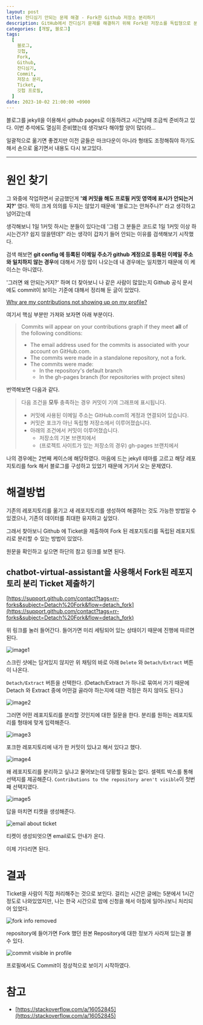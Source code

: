 ```yaml
---
layout: post
title: 잔디심기 안되는 문제 해결 - Fork한 Github 저장소 분리하기
description: GitHub에서 잔디심기 문제를 해결하기 위해 Fork된 저장소를 독립형으로 분리하는 방법을 소개합니다. 커밋이 프로필에 표시되지 않는 이유는 커밋이 포크된 저장소에서 이루어졌기 때문이며, 이를 해결하기 위해 GitHub에 티켓을 제출하여 저장소를 분리하는 절차를 설명합니다. 티켓 제출 후, 빠른 시간 내에 Fork 정보가 제거되고 커밋이 정상적으로 프로필에 나타나는 결과를 확인할 수 있습니다.
categories: [개발, 블로그]
tags:
  [
    블로그,
    깃헙,
    Fork,
    Github,
    잔디심기,
    Commit,
    저장소 분리,
    Ticket,
    깃헙 프로필,
  ]
date: 2023-10-02 21:00:00 +0900
---
```


블로그를 jekyll을 이용해서 github pages로 이동하려고 시간날때 조금씩 준비하고 있다.
이번 추석에도 열심히 준비했는데 생각보다 해야할 양이 많더라...

일괄적으로 옮기면 좋겠지만 이전 글들은 마크다운이 아니라 형태도 조정해줘야 하기도 해서 손으로 옮기면서 내용도 다시 보고있다.

---

# 원인 찾기

그 와중에 작업하면서 궁금했던게 **'왜 커밋을 해도 프로필 커밋 영역에 표시가 안되는거지?'** 였다.
딱히 크게 의의를 두지는 않았기 때문에 '블로그는 안쳐주나?' 라고 생각하고 넘어갔는데

생각해보니 1일 1커밋 하시는 분들이 있다는데
'그럼 그 분들은 코드로 1일 1커밋 이상 하시는건가? 쉽지 않을텐데?' 라는 생각이 갑자기 들어
안되는 이유를 검색해보기 시작했다.

검색 해보면 **git config 에 등록된 이메일 주소가 github 계정으로 등록된 이메일 주소와 일치하지 않는 경우**에 대해서 가장 많이 나오는데 내 경우에는 일치했기 때문에 이 케이스는 아니였다.

'그러면 왜 안되는거지?' 하며 더 찾아보니 나 같은 사람이 많았는지 Github 공식 문서에도 commit이 보이는 기준에 대해서 정리해 둔 글이 있었다.

[Why are my contributions not showing up on my profile?](https://docs.github.com/en/account-and-profile/setting-up-and-managing-your-github-profile/managing-contribution-settings-on-your-profile/why-are-my-contributions-not-showing-up-on-my-profile)

여기서 핵심 부분만 가져와 보자면 아래 부분이다.

> Commits will appear on your contributions graph if they meet **all** of the following conditions:
>
> - The email address used for the commits is associated with your account on GitHub.com.
> - The commits were made in a standalone repository, not a fork.
> - The commits were made:
>   - In the repository's default branch
>   - In the gh-pages branch (for repositories with project sites)

번역해보면 다음과 같다.

> 다음 조건을 **모두** 충족하는 경우 커밋이 기여 그래프에 표시됩니다.
>
> - 커밋에 사용된 이메일 주소는 GitHub.com의 계정과 연결되어 있습니다.
> - 커밋은 포크가 아닌 독립형 저장소에서 이루어졌습니다.
> - 아래의 조건에서 커밋이 이루어졌습니다.
>   - 저장소의 기본 브랜치에서
>   - (프로젝트 사이트가 있는 저장소의 경우) gh-pages 브랜치에서

나의 경우에는 2번째 케이스에 해당하였다. 마음에 드는 jekyll 테마를 고르고 해당 레포지토리를 fork 해서 블로그를 구성하고 있었기 때문에 거기서 오는 문제였다.

# 해결방법

기존의 레포지토리를 옮기고 새 레포지토리를 생성하여 해결하는 것도 가능한 방법일 수 있겠으나, 기존의 데이터를 최대한 유지하고 싶었다.

그래서 찾아보니 Github 에 Ticket을 제출하여 Fork 된 레포지토리를 독립된 레포지토리로 분리할 수 있는 방법이 있었다.

원문을 확인하고 싶으면 하단의 참고 링크를 보면 된다.

## chatbot-virtual-assistant을 사용해서 Fork된 레포지토리 분리 Ticket 제출하기

[https://support.github.com/contact?tags=rr-forks&subject=Detach%20Fork&flow=detach_fork](https://support.github.com/contact?tags=rr-forks&subject=Detach%20Fork&flow=detach_fork)

위 링크를 눌러 들어간다. 들어가면 미리 세팅되어 있는 상태이기 때문에 진행에 따르면 된다.

![image1](/assets/images/2023-10-02-Fork한-Github-저장소-분리하기/image1.png)

스크린 샷에는 담겨있지 않지만 위 채팅의 바로 아래 `Delete` 와 `Detach/Extract` 버튼이 나온다.

`Detach/Extract` 버튼을 선택한다. (Detach/Extract 가 하나로 묶여서 가기 때문에 Detach 와 Extract 중에 어떤걸 골라야 하는지에 대한 걱정은 하지 않아도 된다.)

![image2](/assets/images/2023-10-02-Fork한-Github-저장소-분리하기/image2.png)

그러면 어떤 레포지토리를 분리할 것인지에 대한 질문을 한다.
분리를 원하는 레포지토리를 형태에 맞게 입력해준다.

![image3](/assets/images/2023-10-02-Fork한-Github-저장소-분리하기/image3.png)

포크한 레포지토리에 내가 한 커밋이 있냐고 해서 있다고 했다.

![image4](/assets/images/2023-10-02-Fork한-Github-저장소-분리하기/image4.png)

왜 레포지토리를 분리하고 싶냐고 물어보는데 당황할 필요는 없다. 셀렉트 박스를 통해 선택지를 제공해준다. `Contributions to the repository aren't visible`이 첫번째 선택지였다.

![image5](/assets/images/2023-10-02-Fork한-Github-저장소-분리하기/image5.png)

답을 마치면 티켓을 생성해준다.

![email about ticket](/assets/images/2023-10-02-Fork한-Github-저장소-분리하기/image6.png)

티켓이 생성되엇으면 email로도 안내가 온다.

이제 기다리면 된다.

# 결과

Ticket을 사람이 직접 처리해주는 것으로 보인다.
걸리는 시간은 글에는 5분에서 1시간 정도로 나와있었지만, 나는 한국 시간으로 밤에 신청을 해서 아침에 일어나보니 처리되어 있었다.

![fork info removed](/assets/images/2023-10-02-Fork한-Github-저장소-분리하기/image7.png)

repository에 들어가면 Fork 했던 원본 Repository에 대한 정보가 사라져 있는걸 볼 수 있다.

![commit visible in profile](/assets/images/2023-10-02-Fork한-Github-저장소-분리하기/image8.png)

프로필에서도 Commit이 정상적으로 보이기 시작하였다.

# 참고

- [https://stackoverflow.com/a/16052845](https://stackoverflow.com/a/16052845)
